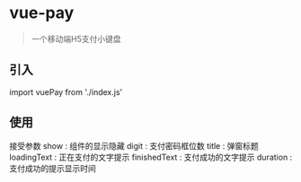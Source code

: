 # vue-pay

> 一个移动端H5支付小键盘

## 引入

import vuePay from './index.js'

## 使用
接受参数
show : 组件的显示隐藏
digit : 支付密码框位数
title : 弹窗标题
loadingText : 正在支付的文字提示
finishedText : 支付成功的文字提示
duration : 支付成功的提示显示时间

